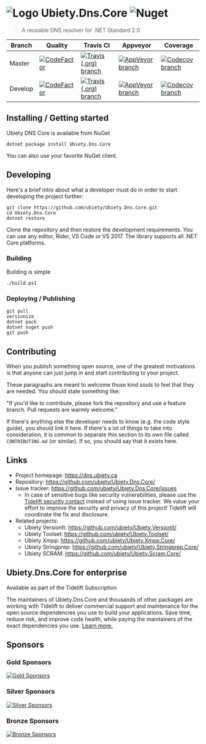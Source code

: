 # ![Logo](https://github.com/ubiety/Ubiety.Dns.Core/raw/develop/images/library64.png) Ubiety.Dns.Core ![Nuget](https://img.shields.io/nuget/v/Ubiety.Dns.Core.svg?style=flat-square)

> A reusable DNS resolver for .NET Standard 2.0

| Branch  | Quality                                                                                                                                                                                                   | Travis CI                                                                                                                                                   | Appveyor                                                                                                                                                                                   | Coverage                                                                                                                                                        |
| ------- | --------------------------------------------------------------------------------------------------------------------------------------------------------------------------------------------------------- | ----------------------------------------------------------------------------------------------------------------------------------------------------------- | ------------------------------------------------------------------------------------------------------------------------------------------------------------------------------------------ | --------------------------------------------------------------------------------------------------------------------------------------------------------------- |
| Master  | [![CodeFactor](https://www.codefactor.io/repository/github/ubiety/ubiety.dns.core/badge?style=flat-square)](https://www.codefactor.io/repository/github/ubiety/ubiety.dns.core)                           | [![Travis (.org) branch](https://img.shields.io/travis/ubiety/Ubiety.Dns.Core/master.svg?style=flat-square)](https://travis-ci.org/ubiety/Ubiety.Dns.Core)  | [![AppVeyor branch](https://img.shields.io/appveyor/ci/coder2000/ubiety-dns-core/master.svg?style=flat-square)](https://ci.appveyor.com/project/coder2000/ubiety-dns-core/branch/master)   | [![Codecov branch](https://img.shields.io/codecov/c/github/ubiety/Ubiety.Dns.Core/master.svg?style=flat-square)](https://codecov.io/gh/ubiety/Ubiety.Dns.Core)  |
| Develop | [![CodeFactor](https://www.codefactor.io/repository/github/ubiety/ubiety.dns.core/badge/develop?style=flat-square)](https://www.codefactor.io/repository/github/ubiety/ubiety.xmpp.core/overview/develop) | [![Travis (.org) branch](https://img.shields.io/travis/ubiety/Ubiety.Dns.Core/develop.svg?style=flat-square)](https://travis-ci.org/ubiety/Ubiety.Dns.Core) | [![AppVeyor branch](https://img.shields.io/appveyor/ci/coder2000/ubiety-dns-core/develop.svg?style=flat-square)](https://ci.appveyor.com/project/coder2000/ubiety-dns-core/branch/develop) | [![Codecov branch](https://img.shields.io/codecov/c/github/ubiety/Ubiety.Dns.Core/develop.svg?style=flat-square)](https://codecov.io/gh/ubiety/Ubiety.Dns.Core) |

## Installing / Getting started

Ubiety DNS Core is available from NuGet

```shell
dotnet package install Ubiety.Dns.Core
```

You can also use your favorite NuGet client.

## Developing

Here's a brief intro about what a developer must do in order to start developing
the project further:

```shell
git clone https://github.com/ubiety/Ubiety.Dns.Core.git
cd Ubiety.Dns.Core
dotnet restore
```

Clone the repository and then restore the development requirements. You can use
any editor, Rider, VS Code or VS 2017. The library supports all .NET Core
platforms.

### Building

Building is simple

```shell
./build.ps1
```

### Deploying / Publishing

```shell
git pull
versionize
dotnet pack
dotnet nuget push
git push
```

## Contributing

When you publish something open source, one of the greatest motivations is that
anyone can just jump in and start contributing to your project.

These paragraphs are meant to welcome those kind souls to feel that they are
needed. You should state something like:

"If you'd like to contribute, please fork the repository and use a feature
branch. Pull requests are warmly welcome."

If there's anything else the developer needs to know (e.g. the code style
guide), you should link it here. If there's a lot of things to take into
consideration, it is common to separate this section to its own file called
`CONTRIBUTING.md` (or similar). If so, you should say that it exists here.

## Links

- Project homepage: <https://dns.ubiety.ca>
- Repository: <https://github.com/ubiety/Ubiety.Dns.Core/>
- Issue tracker: <https://github.com/ubiety/Ubiety.Dns.Core/issues>
  - In case of sensitive bugs like security vulnerabilities, please use the
    [Tidelift security contact](https://tidelift.com/security) instead of using issue tracker.
    We value your effort to improve the security and privacy of this project! Tidelift will coordinate the fix and disclosure.
- Related projects:
  - Ubiety VersionIt: <https://github.com/ubiety/Ubiety.VersionIt/>
  - Ubiety Toolset: <https://github.com/ubiety/Ubiety.Toolset/>
  - Ubiety Xmpp: <https://github.com/ubiety/Ubiety.Xmpp.Core/>
  - Ubiety Stringprep: <https://github.com/ubiety/Ubiety.Stringprep.Core/>
  - Ubiety SCRAM: <https://github.com/ubiety/Ubiety.Scram.Core/>

## Ubiety.Dns.Core for enterprise

Available as part of the Tidelift Subscription

The maintainers of Ubiety.Dns.Core and thousands of other packages are working with Tidelift to deliver commercial support and maintenance for the open source dependencies you use to build your applications. Save time, reduce risk, and improve code health, while paying the maintainers of the exact dependencies you use. [Learn more.](https://tidelift.com/subscription/pkg/nuget-ubiety-dns-core?utm_source=nuget-ubiety-dns-core&utm_medium=referral&utm_campaign=enterprise&utm_term=repo)

## Sponsors

### Gold Sponsors

[![Gold Sponsors](https://opencollective.com/ubiety/tiers/gold-sponsor.svg?avatarHeight=36)](https://opencollective.com/ubiety/)

### Silver Sponsors

[![Silver Sponsors](https://opencollective.com/ubiety/tiers/silver-sponsor.svg?avatarHeight=36)](https://opencollective.com/ubiety/)

### Bronze Sponsors

[![Bronze Sponsors](https://opencollective.com/ubiety/tiers/bronze-sponsor.svg?avatarHeight=36)](https://opencollective.com/ubiety/)
